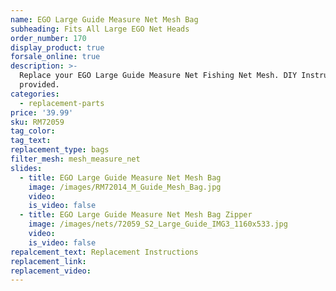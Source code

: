 ```yaml
---
name: EGO Large Guide Measure Net Mesh Bag
subheading: Fits All Large EGO Net Heads
order_number: 170
display_product: true
forsale_online: true
description: >-
  Replace your EGO Large Guide Measure Net Fishing Net Mesh. DIY Instructions
  provided.
categories:
  - replacement-parts
price: '39.99'
sku: RM72059
tag_color:
tag_text:
replacement_type: bags
filter_mesh: mesh_measure_net
slides:
  - title: EGO Large Guide Measure Net Mesh Bag
    image: /images/RM72014_M_Guide_Mesh_Bag.jpg
    video:
    is_video: false
  - title: EGO Large Guide Measure Net Mesh Bag Zipper
    image: /images/nets/72059_S2_Large_Guide_IMG3_1160x533.jpg
    video:
    is_video: false
repalcement_text: Replacement Instructions
replacement_link:
replacement_video:
---
```

